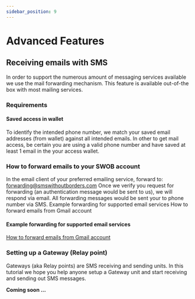 ```yaml
---
sidebar_position: 9
---
```


# Advanced Features

## Receiving emails with SMS

In order to support the numerous amount of messaging services available we use the mail forwarding mechanism. This feature is available out-of-the box with most mailing services.

### Requirements

#### Saved access in wallet

To identify the intended phone number, we match your saved email addresses (from wallet) against all intended emails. In other to get mail access, be certain you are using a valid phone number and have saved at least 1 email in the your access wallet.

### How to forward emails to your SWOB account

In the email client of your preferred emailing service, forward to: forwarding@smswithoutborders.com Once we verify you request for forwarding (an authentication message would be sent to us), we will respond via email. All forwarding messages would be sent your to phone number via SMS.
Example forwarding for supported email services
How to forward emails from Gmail account

#### Example forwarding for supported email services

[How to forward emails from Gmail account](https://www.lifewire.com/how-to-forward-gmail-email-using-filters-1171934)

### Setting up a Gateway (Relay point)

Gateways (aka Relay points) are SMS receiving and sending units. In this tutorial we hope you help anyone setup a Gateway unit and start receiving and sending out SMS messages.

**Coming soon ...**
